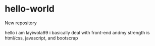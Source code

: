 # hello-world
New repository

hello 
i am layiwola99 i basically deal with front-end andmy strength is html/css, javascript, and bootscrap
